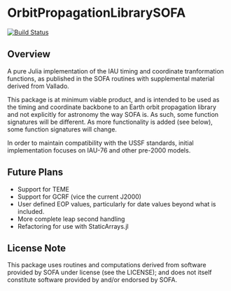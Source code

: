 # OrbitPropagationLibrarySOFA

[![Build Status](https://github.com/ampalski/OrbitPropagationLibrarySOFA.jl/actions/workflows/CI.yml/badge.svg?branch=main)](https://github.com/ampalski/OrbitPropagationLibrarySOFA.jl/actions/workflows/CI.yml?query=branch%3Amain)

## Overview

A pure Julia implementation of the IAU timing and coordinate tranformation functions, as published in the SOFA routines with supplemental material derived from Vallado. 

This package is at minimum viable product, and is intended to be used as the timing and coordinate backbone to an Earth orbit propagation library and not explicitly for astronomy the way SOFA is. As such, some function signatures will be different. As more functionality is added (see below), some function signatures will change.

In order to maintain compatibility with the USSF standards, initial implementation focuses on IAU-76 and other pre-2000 models.

## Future Plans
- Support for TEME
- Support for GCRF (vice the current J2000)
- User defined EOP values, particularly for date values beyond what is included.
- More complete leap second handling
- Refactoring for use with StaticArrays.jl

## License Note

This package uses routines and computations derived from software provided by SOFA under license (see the LICENSE); and does not itself constitute software provided by and/or endorsed by SOFA.
